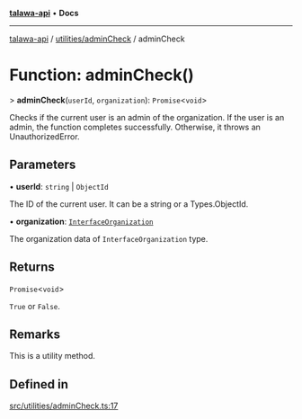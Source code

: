 [**talawa-api**](../../../README.md) • **Docs**

***

[talawa-api](../../../modules.md) / [utilities/adminCheck](../README.md) / adminCheck

# Function: adminCheck()

\> **adminCheck**(`userId`, `organization`): `Promise`\<`void`\>

Checks if the current user is an admin of the organization.
If the user is an admin, the function completes successfully. Otherwise, it throws an UnauthorizedError.

## Parameters

• **userId**: `string` \| `ObjectId`

The ID of the current user. It can be a string or a Types.ObjectId.

• **organization**: [`InterfaceOrganization`](../../../models/Organization/interfaces/InterfaceOrganization.md)

The organization data of `InterfaceOrganization` type.

## Returns

`Promise`\<`void`\>

`True` or `False`.

## Remarks

This is a utility method.

## Defined in

[src/utilities/adminCheck.ts:17](https://github.com/PalisadoesFoundation/talawa-api/blob/c952c7a3bfd4b8b910fbae10313f5402ade5a9d4/src/utilities/adminCheck.ts#L17)
